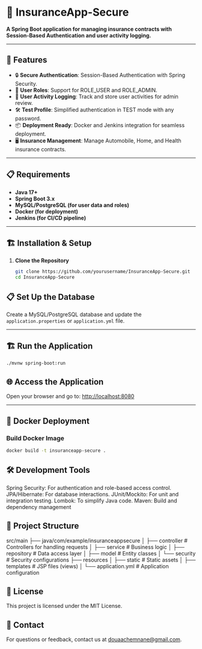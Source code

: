 # 📑 InsuranceApp-Secure

**A Spring Boot application for managing insurance contracts with Session-Based Authentication and user activity logging.**

---

## 🚀 Features

- 🔒 **Secure Authentication**: Session-Based Authentication with Spring Security.
- 👥 **User Roles**: Support for ROLE_USER and ROLE_ADMIN.
- 📝 **User Activity Logging**: Track and store user activities for admin review.
- 🛠️ **Test Profile**: Simplified authentication in TEST mode with any password.
- 📦 **Deployment Ready**: Docker and Jenkins integration for seamless deployment.
- 🖥️ **Insurance Management**: Manage Automobile, Home, and Health insurance contracts.

---

## 📋 Requirements

- **Java 17+**
- **Spring Boot 3.x**
- **MySQL/PostgreSQL (for user data and roles)** 
- **Docker (for deployment)**
- **Jenkins (for CI/CD pipeline)**

---

## 🏗️ Installation & Setup

1. **Clone the Repository**  
   ```bash
   git clone https://github.com/yourusername/InsuranceApp-Secure.git
   cd InsuranceApp-Secure


## 📋 Set Up the Database  
Create a MySQL/PostgreSQL database and update the `application.properties` or `application.yml` file.

---

## 🏗️ Run the Application  

```bash
./mvnw spring-boot:run
```

## 🌐 Access the Application
Open your browser and go to: [http://localhost:8080](http://localhost:8080)

---

## 🐳 Docker Deployment

### Build Docker Image
```bash
docker build -t insuranceapp-secure .

```
## 🛠️ Development Tools

Spring Security: For authentication and role-based access control.
JPA/Hibernate: For database interactions.
JUnit/Mockito: For unit and integration testing.
Lombok: To simplify Java code.
Maven: Build and dependency management

## 📂 Project Structure

src/main
├── java/com/example/insuranceappsecure
│   ├── controller      # Controllers for handling requests
│   ├── service         # Business logic
│   ├── repository      # Data access layer
│   ├── model           # Entity classes
│   └── security        # Security configurations
├── resources
│   ├── static          # Static assets
│   ├── templates       # JSP files (views)
│   └── application.yml # Application configuration


## 📜 License
This project is licensed under the MIT License.

## 📧 Contact
For questions or feedback, contact us at douaachemnane@gmail.com.

